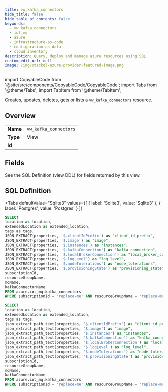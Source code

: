 ```yaml
--- 
title: vw_kafka_connectors
hide_title: false
hide_table_of_contents: false
keywords:
  - vw_kafka_connectors
  - iot_mq
  - azure
  - infrastructure-as-code
  - configuration-as-data
  - cloud inventory
description: Query, deploy and manage azure resources using SQL
custom_edit_url: null
image: /img/stackql-azure-provider-featured-image.png
---
```


import CopyableCode from '@site/src/components/CopyableCode/CopyableCode';
import Tabs from '@theme/Tabs';
import TabItem from '@theme/TabItem';

Creates, updates, deletes, gets or lists a <code>vw_kafka_connectors</code> resource.

## Overview
<table><tbody>
<tr><td><b>Name</b></td><td><code>vw_kafka_connectors</code></td></tr>
<tr><td><b>Type</b></td><td>View</td></tr>
<tr><td><b>Id</b></td><td><CopyableCode code="azure.iot_mq.vw_kafka_connectors" /></td></tr>
</tbody></table>

## Fields

See the SQL Definition (view DDL) for fields returned by this view.

## SQL Definition

<Tabs
defaultValue="Sqlite3"
values={[
{ label: 'Sqlite3', value: 'Sqlite3' },
{ label: 'Postgres', value: 'Postgres' }
]}
>
<TabItem value="Sqlite3">

```sql
SELECT
location as location,
extendedLocation as extended_location,
tags as tags,
JSON_EXTRACT(properties, '$.clientIdPrefix') as "client_id_prefix",
JSON_EXTRACT(properties, '$.image') as "image",
JSON_EXTRACT(properties, '$.instances') as "instances",
JSON_EXTRACT(properties, '$.kafkaConnection') as "kafka_connection",
JSON_EXTRACT(properties, '$.localBrokerConnection') as "local_broker_connection",
JSON_EXTRACT(properties, '$.logLevel') as "log_level",
JSON_EXTRACT(properties, '$.nodeTolerations') as "node_tolerations",
JSON_EXTRACT(properties, '$.provisioningState') as "provisioning_state",
subscriptionId,
resourceGroupName,
mqName,
kafkaConnectorName
FROM azure.iot_mq.kafka_connectors
WHERE subscriptionId = 'replace-me' AND resourceGroupName = 'replace-me' AND mqName = 'replace-me';
```

</TabItem>
<TabItem value="Postgres">

```sql
SELECT
location as location,
extendedLocation as extended_location,
tags as tags,
json_extract_path_text(properties, '$.clientIdPrefix') as "client_id_prefix",
json_extract_path_text(properties, '$.image') as "image",
json_extract_path_text(properties, '$.instances') as "instances",
json_extract_path_text(properties, '$.kafkaConnection') as "kafka_connection",
json_extract_path_text(properties, '$.localBrokerConnection') as "local_broker_connection",
json_extract_path_text(properties, '$.logLevel') as "log_level",
json_extract_path_text(properties, '$.nodeTolerations') as "node_tolerations",
json_extract_path_text(properties, '$.provisioningState') as "provisioning_state",
subscriptionId,
resourceGroupName,
mqName,
kafkaConnectorName
FROM azure.iot_mq.kafka_connectors
WHERE subscriptionId = 'replace-me' AND resourceGroupName = 'replace-me' AND mqName = 'replace-me';
```

</TabItem>
</Tabs>
